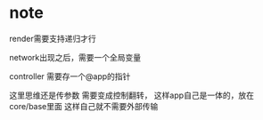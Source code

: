 # note

render需要支持递归才行

network出现之后，需要一个全局变量

controller 需要存一个@app的指针

这里思维还是传参数
需要变成控制翻转，
这样app自己是一体的，放在 core/base里面
这样自己就不需要外部传输

